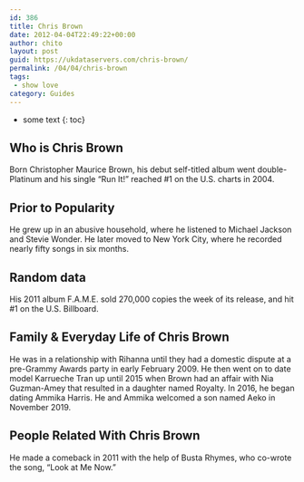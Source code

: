 ```yaml
---
id: 386
title: Chris Brown
date: 2012-04-04T22:49:22+00:00
author: chito
layout: post
guid: https://ukdataservers.com/chris-brown/
permalink: /04/04/chris-brown
tags:
 - show love
category: Guides
---
```


* some text
{: toc}


## Who is  Chris Brown
                  
                  
                  
Born Christopher Maurice Brown, his debut self-titled album went double-Platinum and his single &#8220;Run It!&#8221; reached #1 on the U.S. charts in 2004.  
                  
                
                
                
## Prior to Popularity 
                  
                  
                  
He grew up in an abusive household, where he listened to Michael Jackson and Stevie Wonder. He later moved to New York City, where he recorded nearly fifty songs in six months. 
                  
                
                
                
## Random data 
                  
                  
                  
His 2011 album F.A.M.E. sold 270,000 copies the week of its release, and hit #1 on the U.S. Billboard. 
                  
                
                
                
## Family & Everyday Life of Chris Brown
                  
                  
                  
He was in a relationship with Rihanna until they had a domestic dispute at a pre-Grammy Awards party in early February 2009. He then went on to date model Karrueche Tran up until 2015 when Brown had an affair with Nia Guzman-Amey that resulted in a daughter named Royalty. In 2016, he began dating Ammika Harris. He and Ammika welcomed a son named Aeko in November 2019. 
                  
                
                
                
## People Related With  Chris Brown
                  
                  
                  
He made a comeback in 2011 with the help of Busta Rhymes, who co-wrote the song, &#8220;Look at Me Now.&#8221; 
                  
                
              
            
          
          
          
    
    
  
